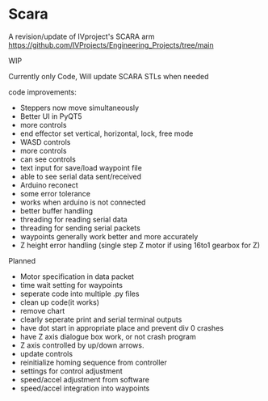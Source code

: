 # Scara
A revision/update of IVproject's SCARA arm
https://github.com/IVProjects/Engineering_Projects/tree/main

WIP

Currently only Code, Will update SCARA STLs when needed

code improvements:
  - Steppers now move simultaneously
  - Better UI in PyQT5
  - more controls
  - end effector set vertical, horizontal, lock, free mode
  - WASD controls
  - more controls
  - can see controls
  - text input for save/load waypoint file
  - able to see serial data sent/received
  - Arduino reconect
  - some error tolerance
  - works when arduino is not connected
  - better buffer handling
  - threading for reading serial data
  - threading for sending serial packets
  - waypoints generally work better and more accurately
  - Z height error handling
(single step Z motor if using 16to1 gearbox for Z)

Planned
  - Motor specification in data packet
  - time wait setting for waypoints
  - seperate code into multiple .py files
  - clean up code(it works)
  - remove chart
  - clearly seperate print and serial terminal outputs
  - have dot start in appropriate place and prevent div 0 crashes
  - have Z axis dialogue box work, or not crash program
  - Z axis controlled by up/down arrows.
  - update controls
  - reinitialize homing sequence from controller
  - settings for control adjustment
  - speed/accel adjustment from software
  - speed/accel integration into waypoints
